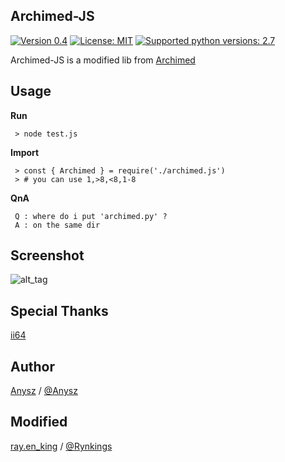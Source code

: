 Archimed-JS
----

[![Version 0.4](https://img.shields.io/badge/stable-1.5-brightgreen.svg "Version 0.4")](https://github.com/anysz/Image2Anime) [![License: MIT](https://img.shields.io/badge/License-MIT-green.svg)](https://opensource.org/licenses/MIT) [![Supported python versions: 2.7](https://img.shields.io/badge/python-2.7-green.svg "Supported python versions: 2.7")](https://www.python.org/download/releases/2.7/)

Archimed-JS is a modified lib from [Archimed](https://github.com/ii64/Archimed)

Usage
----

 **Run**
 
     > node test.js

 **Import**

     > const { Archimed } = require('./archimed.js')
     > # you can use 1,>8,<8,1-8

 **QnA**

     Q : where do i put 'archimed.py' ?
     A : on the same dir 


Screenshot
----------

![alt_tag](http://api.ntcorp.us/storage/get/arch_demo)

Special Thanks
----
[ii64](https://github.com/ii64)

Author
----

[Anysz](https://instagram.com/nugra.z) / [@Anysz](https://github.com/anysz)

Modified
----
[ray.en_king](https://instagram.com/ray.en_king) / [@Rynkings](https://github.com/rynkings)
